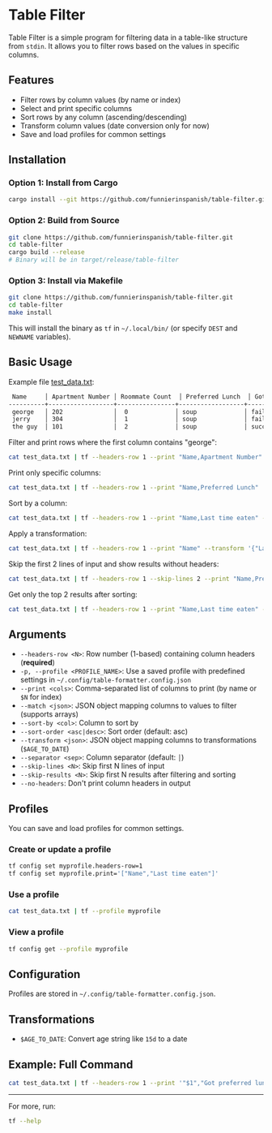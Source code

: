 # Table Filter

Table Filter is a simple program for filtering data in a table-like structure from `stdin`. It allows you to filter rows based on the values in specific columns.

## Features

- Filter rows by column values (by name or index)
- Select and print specific columns
- Sort rows by any column (ascending/descending)
- Transform column values (date conversion only for now)
- Save and load profiles for common settings

## Installation

### Option 1: Install from Cargo

```bash
cargo install --git https://github.com/funnierinspanish/table-filter.git
```

### Option 2: Build from Source

```bash
git clone https://github.com/funnierinspanish/table-filter.git
cd table-filter
cargo build --release
# Binary will be in target/release/table-filter
```

### Option 3: Install via Makefile

```bash
git clone https://github.com/funnierinspanish/table-filter.git
cd table-filter
make install
```

This will install the binary as `tf` in `~/.local/bin/` (or specify `DEST` and `NEWNAME` variables).

## Basic Usage

Example file [test_data.txt](./test_data.txt):

```txt
 Name     │ Apartment Number │ Roommate Count  │ Preferred Lunch  │ Got preferred lunch  │ Last time eaten
----------+------------------+----------------+------------------+-----------------------+----------------
 george   │ 202              │  0             │ soup             │ failed                │ 5d
 jerry    │ 304              │  1             │ soup             │ failed                │ 15d
 the guy  │ 101              │  2             │ soup             │ succeeded             │ 2m
```

Filter and print rows where the first column contains "george":

```bash
cat test_data.txt | tf --headers-row 1 --print "Name,Apartment Number" --match '{"Name": "george"}'
```

Print only specific columns:

```bash
cat test_data.txt | tf --headers-row 1 --print "Name,Preferred Lunch"
```

Sort by a column:

```bash
cat test_data.txt | tf --headers-row 1 --print "Name,Last time eaten" --sort-by "Last time eaten" --sort-order desc
```

Apply a transformation:

```bash
cat test_data.txt | tf --headers-row 1 --print "Name" --transform '{"Last time eaten": "$AGE_TO_DATE"}'
```

Skip the first 2 lines of input and show results without headers:

```bash
cat test_data.txt | tf --headers-row 1 --skip-lines 2 --print "Name,Preferred Lunch" --no-headers
```

Get only the top 2 results after sorting:

```bash
cat test_data.txt | tf --headers-row 1 --print "Name,Last time eaten" --sort-by "Last time eaten" --skip-results 0 --sort-order desc
```

## Arguments

- `--headers-row <N>`: Row number (1-based) containing column headers (**required**)
- `-p, --profile <PROFILE_NAME>`: Use a saved profile with predefined settings in `~/.config/table-formatter.config.json`
- `--print <cols>`: Comma-separated list of columns to print (by name or `$N` for index)
- `--match <json>`: JSON object mapping columns to values to filter (supports arrays)
- `--sort-by <col>`: Column to sort by
- `--sort-order <asc|desc>`: Sort order (default: asc)
- `--transform <json>`: JSON object mapping columns to transformations (`$AGE_TO_DATE`)
- `--separator <sep>`: Column separator (default: `│`)
- `--skip-lines <N>`: Skip first N lines of input
- `--skip-results <N>`: Skip first N results after filtering and sorting
- `--no-headers`: Don't print column headers in output

## Profiles

You can save and load profiles for common settings.

### Create or update a profile

```bash
tf config set myprofile.headers-row=1
tf config set myprofile.print='["Name","Last time eaten"]'
```

### Use a profile

```bash
cat test_data.txt | tf --profile myprofile
```

### View a profile

```bash
tf config get --profile myprofile
```

## Configuration

Profiles are stored in `~/.config/table-formatter.config.json`.

## Transformations

- `$AGE_TO_DATE`: Convert age string like `15d` to a date

## Example: Full Command

```bash
cat test_data.txt | tf --headers-row 1 --print '"$1","Got preferred lunch","$6"' --match '{"Got preferred lunch": "succeeded"}' --sort-by '$6' --sort-order desc
```

---

For more, run:

```bash
tf --help
```

